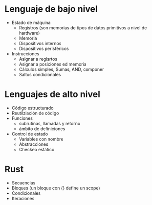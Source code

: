 # Lenguaje de bajo nivel

* Estado de máquina
  * Registros (son memorias de tipos de datos primitivos a nivel de hardware)
  * Memoria
  * Dispositivos internos
  * Dispositivos perisféricos
* Instrucciones
  * Asignar a regisrtos
  * Asignar a posiciones ed memoria
  * Cálculos simples, Sumas, AND, componer
  * Saltos condicionales

# Lenguajes de alto nivel

* Código estructurado
* Reutilziación de código
* Funciones
  * subrutinas, llamadas y retorno
  * ámbito de definiciones
* Control de estado
  * Variables con nombre
  * Abstracciones
  * Checkeo estático

# Rust

* Secuencias
* Bloques (un bloque con {} define un scope)
* Condicionales
* Iteraciones
